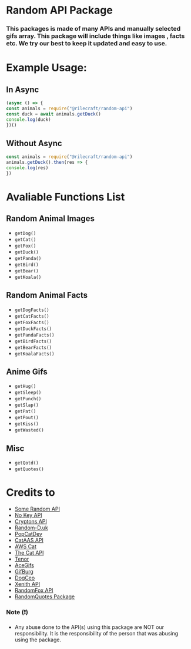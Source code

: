 # Random API Package
### This packages is made of many APIs and manually selected gifs array. This package will include things like images , facts etc. We try our best to keep it updated and easy to use.

# Example Usage:
## In Async
```js
(async () => {
const animals = require("@rilecraft/random-api")
const duck = await animals.getDuck()
console.log(duck)
})()
```

## Without Async
```js
const animals = require("@rilecraft/random-api")
animals.getDuck().then(res => {
console.log(res)
})
```

# Avaliable Functions List
## Random Animal Images
* `getDog()`
* `getCat()`
* `getFox()`
* `getDuck()`
* `getPanda()`
* `getBird()`
* `getBear()`
* `getKoala()`
## Random Animal Facts
* `getDogFacts()`
* `getCatFacts()`
* `getFoxFacts()`
* `getDuckFacts()`
* `getPandaFacts()`
* `getBirdFacts()`
* `getBearFacts()`
* `getKoalaFacts()`
## Anime Gifs 
* `getHug()`
* `getSleep()`
* `getPunch()`
* `getSlap()`
* `getPat()`
* `getPout()`
* `getKiss()`
* `getWasted()`
## Misc 
* `getQotd()`
* `getQuotes()`

# Credits to
* [Some Random API](https://some-random-api.ml)
* [No Key API](http://no-api-key.com)
* [Cryptons API](https://cryptons.ga)
* [Random-D.uk](https://random-d.uk)
* [PopCatDev](https://popcat.xyz/api)
* [CatAAS API](https://cataas.com)
* [AWS Cat](http://aws.random.cat)
* [The Cat API](https://thecatapi.com)
* [Tenor](https://tenor.com)
* [AceGifs](https://acegif.com)
* [GifBurg](https://gifburg.com)
* [DogCeo](https://dog.ceo)
* [Xenith API](https://api.xenith.pl)
* [RandomFox API](https://randomfox.ca)
* [RandomQuotes Package](https://www.npmjs.com/package/random-quotes)

### Note (❗)
* Any abuse done to the API(s) using this package are NOT our responsibility. It is the responsibility of the person that was abusing using the package.